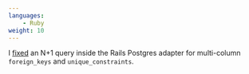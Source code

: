 ```yaml
---
languages:
    - Ruby
weight: 10
---
```


I [fixed][pr] an N+1 query inside the Rails Postgres adapter for multi-column `foreign_keys` and `unique_constraints`.

[pr]: https://github.com/rails/rails/pull/53930
